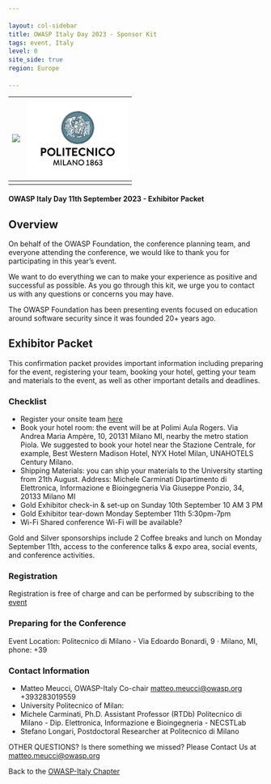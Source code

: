 ```yaml
---

layout: col-sidebar
title: OWASP Italy Day 2023 - Sponsor Kit
tags: event, Italy
level: 0
site_side: true
region: Europe

---
```


| <img src="https://owasp.org/assets/images/logo.png" width=200/> | <img src="https://github.com/OWASP/www-chapter-italy/blob/master/assets/images/01_Polimi_centrato_COL_positivo.jpg?raw=true" width=200 />|
| :---          | :---         |
|  |  |


#### OWASP Italy Day 11th September 2023 - Exhibitor Packet 

## Overview 
On behalf of the OWASP Foundation, the conference planning team, and everyone attending the conference, we would like to thank you for participating in this year’s event.

We want to do everything we can to make your experience as positive and successful as possible. As you go through this kit, we urge you to contact us with any questions or concerns you may have.

The OWASP Foundation has been presenting events focused on education around software security since it was founded 20+ years ago.


## Exhibitor Packet 
This confirmation packet provides important information including preparing for the event, registering your team, booking your hotel, getting your team and materials to the event, as well as other important details and deadlines.

### Checklist
- Register your onsite team [here](https://www.meetup.com/it-IT/owasp-italy-meetup-group/events/294083412/) 
- Book your hotel room: the event will be at Polimi Aula Rogers. Via Andrea Maria Ampère, 10, 20131 Milano MI, nearby the metro station Piola. We suggested to book your hotel near the Stazione Centrale, for example, Best Western Madison Hotel, 
NYX Hotel Milan, UNAHOTELS Century Milano.
- Shipping Materials: you can ship your materials to the University starting from 21th August.
  Address:
  Michele Carminati
  Dipartimento di Elettronica, Informazione e Bioingegneria
  Via Giuseppe Ponzio, 34, 20133 Milano MI
- Gold Exhibitor check-in & set-up on Sunday 10th September 10 AM 3 PM
- Gold Exhibitor tear-down Monday September 11th  5:30pm-7pm
- Wi-Fi Shared conference Wi-Fi will be available?

Gold and Silver sponsorships include 2 Coffee breaks and lunch on Monday September 11th, access to the conference talks & expo area, social events, and conference activities.

### Registration

Registration is free of charge and can be performed by subscribing to the [event](https://www.meetup.com/it-IT/owasp-italy-meetup-group/events/294083412/)

### Preparing for the Conference
Event Location: Politecnico di Milano - Via Edoardo Bonardi, 9 · Milano, MI, phone: +39

### Contact Information
- Matteo Meucci, OWASP-Italy Co-chair matteo.meucci@owasp.org +393283019559
- University Politecnico of Milan: 
- Michele Carminati, Ph.D. Assistant Professor (RTDb) Politecnico di Milano - Dip. Elettronica, Informazione e Bioingegneria - NECSTLab
- Stefano Longari, Postdoctoral Researcher at Politecnico di Milano

OTHER QUESTIONS?
Is there something we missed? Please Contact Us at matteo.meucci@owasp.org


Back to the [OWASP-Italy Chapter](https://owasp.org/www-chapter-italy)
